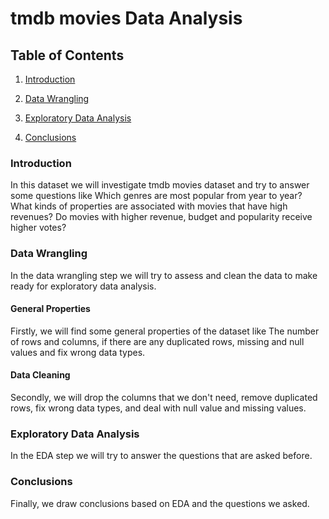 # tmdb movies Data Analysis

## Table of Contents

1. [Introduction](#introduction)

2. [Data Wrangling](#data-wrangling)

3. [Exploratory Data Analysis](#exploratory-data-analysis)

4. [Conclusions](#conclusions)

### Introduction

In this dataset we will investigate tmdb movies dataset and try to answer some questions like Which genres are most popular from year to year? What kinds of properties are associated with movies that have high revenues? Do movies with higher revenue, budget and popularity receive higher votes?

### Data Wrangling

In the data wrangling step we will try to assess and clean the data to make ready for exploratory data analysis.

#### General Properties

Firstly, we will find some general properties of the dataset like The number of rows and columns, if there are any duplicated rows, missing and null values and fix wrong data types.

#### Data Cleaning

Secondly, we will drop the columns that we don't need, remove duplicated rows, fix wrong data types, and deal with null value and missing values.

### Exploratory Data Analysis

In the EDA step we will try to answer the questions that are asked before.

### Conclusions

Finally, we draw conclusions based on EDA and the questions we asked.
